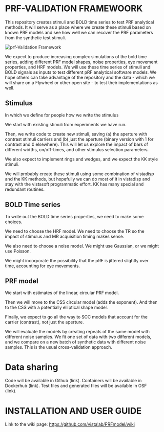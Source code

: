 # PRF-VALIDATION FRAMEWOORK
This repository creates stimuli and BOLD time series to test PRF analytical methods.  It will serve as a place where we create these stimuli based on known PRF models and see how well we can recover the PRF parameters from the synthetic test stimuli.

![prf-Validation Framework](https://github.com/vistalab/PRFmodel/blob/master/workflow_HighLevel-Page-1.png)

We expect to produce increasing complex simulations of the bold time series, adding different PRF model shapes, noise properties, eye movement properties, and HRF models.  We will use these time series of stimuli and BOLD signals as inputs to test different pRF analytical software models.  We hope others can take advantage of the repository and the data - which we will share on a Flywheel or other open site - to test their implementations as well.  

## Stimulus

In which we define for people how we write the stimulus

We start with existing stimuli from experiments we have run.

Then, we write code to create new stimuli, saving (a) the aperture with contrast stimuli carriers and (b) just the aperture (binary version with 1 for contrast and 0 elsewhere). This will let us explore the impact of bars of different widths, on/off-times, and other stimulus selection parameters. 

We also expect to implement rings and wedges, and we expect the KK style stimuli.

We will probably create these stimuli using some combination of vistadisp and the KK methods, but hopefully we can do most of it in vistadisp and stay with the vistasoft programmatic effort.  KK has many special and redundant routines.

## BOLD Time series

To write out the BOLD time series properties, we need to make some choices.

We need to choose the HRF model.  We need to choose the TR so the impact of stimulus and MR acquisition timing makes sense.

We also need to choose a noise model.  We might use Gaussian, or we might use Poisson.

We might incorporate the possibility that the pRF is jittered slightly over time, accounting for eye movements.

## PRF model

We start with estimates of the linear, circular PRF model.  

Then we will move to the CSS circular model (adds the exponent).  And then to the CSS with a potentially elliptical shape model.  

Finally, we expect to go all the way to SOC models that account for the carrier (contrast), not just the aperture.

We will evaluate the models by creating repeats of the same model with different noise samples.  We fit  one set of data with two different models, and we compare on a new batch of synthetic data with different noise samples. This is the usual cross-validation approach.

# Data sharing

Code will be available in Github (link).
Containers will be available in Dockerhub (link).
Test files and generated files will be available in OSF (link).


# INSTALLATION AND USER GUIDE

Link to the wiki page:  https://github.com/vistalab/PRFmodel/wiki

